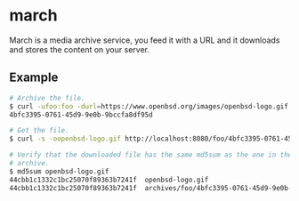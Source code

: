 # march

March is a media archive service, you feed it with a URL and it downloads and
stores the content on your server.

## Example

```sh
# Archive the file.
$ curl -ufoo:foo -durl=https://www.openbsd.org/images/openbsd-logo.gif http://localhost:8080/foo
4bfc3395-0761-45d9-9e0b-9bccfa8df95d

# Get the file.
$ curl -s -oopenbsd-logo.gif http://localhost:8080/foo/4bfc3395-0761-45d9-9e0b-9bccfa8df95d

# Verify that the downloaded file has the same md5sum as the one in the
# archive.
$ md5sum openbsd-logo.gif
44cbb1c1332c1bc25070f89363b7241f  openbsd-logo.gif
44cbb1c1332c1bc25070f89363b7241f  archives/foo/4bfc3395-0761-45d9-9e0b-9bccfa8df95d
```
